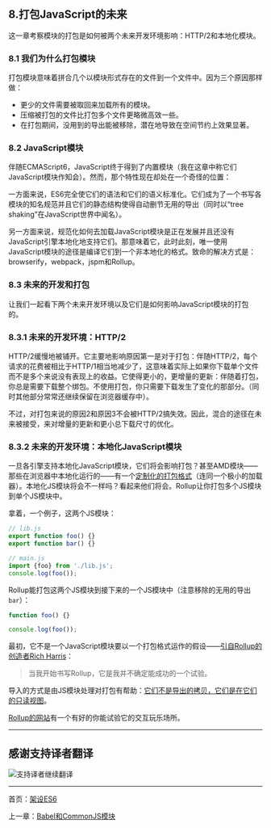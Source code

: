 ## 8.打包JavaScript的未来 

这一章考察模块的打包是如何被两个未来开发环境影响：HTTP/2和本地化模块。 

### 8.1 我们为什么打包模块 

打包模块意味着拼合几个以模块形式存在的文件到一个文件中。因为三个原因那样做： 

- 更少的文件需要被取回来加载所有的模块。 
- 压缩被打包的文件比打包多个文件更略微高效一些。 
- 在打包期间，没用到的导出能被移除，潜在地导致在空间节约上效果显著。 

### 8.2 JavaScript模块 

伴随ECMAScript6，JavaScript终于得到了内置模块（我在这章中称它们JavaScript模块作知会）。然而，那个特性现在却处在一个奇怪的位置：  

一方面来说，ES6完全使它们的语法和它们的语义标准化。它们成为了一个书写各模块的知名规范并且它们的静态结构使得自动删节无用的导出（同时以“tree shaking”在JavaScript世界中闻名）。  

另一方面来说，规范化如何去加载JavaScript模块是正在发展并且还没有JavaScript引擎本地化地支持它们。那意味着它，此时此刻，唯一使用JavaScript模块的途径是编译它们到一个非本地化的格式。致命的解决方式是：browserify，webpack，jspm和Rollup。 

### 8.3 未来的开发和打包 

让我们一起看下两个未来开发环境以及它们是如何影响JavaScript模块的打包的。 

### 8.3.1 未来的开发环境：HTTP/2 

HTTP/2缓慢地被铺开。它主要地影响原因第一是对于打包：伴随HTTP/2，每个请求的花费被相比于HTTP/1相当地减少了，这意味着实际上如果你下载单个文件而不是多个来说没有表现上的收益。它使得更小的，更增量的更新：伴随着打包，你总是需要下载整个绑包。不使用打包，你只需要下载发生了变化的那部分。（同时其他部分常常还继续保留在浏览器缓存中）。  

不过，对打包来说的原因2和原因3不会被HTTP/2搞失效。因此，混合的途径在未来被接受，来对增量的更新和更小总下载尺寸的优化。 

### 8.3.2 未来的开发环境：本地化JavaScript模块 

一旦各引擎支持本地化JavaScript模块，它们将会影响打包？甚至AMD模块——那些在浏览器中本地化运行的——有一个[定制化的打包格式](http://requirejs.org/docs/optimization.html)（连同一个极小的加载器）。本地化JS模块将会不一样吗？看起来他们将会。Rollup让你打包多个JS模块到单个JS模块中。 

拿着，一个例子，这两个JS模块： 

```js
// lib.js
export function foo() {}
export function bar() {}

// main.js
import {foo} from './lib.js';
console.log(foo());
``` 

Rollup能打包这两个JS模块到接下来的一个JS模块中（注意移除的无用的导出`bar`）： 

```js
function foo() {}

console.log(foo());
``` 

最初，它不是一个JavaScript模块要以一个打包格式运作的假设——[引自Rollup的创造者Rich Harris](https://github.com/rollup/rollup/issues/219#issuecomment-150842108)： 

> 当我开始书写Rollup，它是我并不确定能成功的一个试验。 

导入的方式是由JS模块处理对打包有帮助：[它们不是导出的拷贝，它们是在它们的只读视图](http://exploringjs.com/es6/ch_modules.html#_imports-are-read-only-views-on-exports)。 

[Rollup的网站](http://rollupjs.org/)有一个有好的你能试验它的交互玩乐场所。 

---

## 感谢支持译者翻译 

![支持译者继续翻译](http://static.ikindness.cn/donate.png)

---

首页：[架设ES6](https://brickcarvingartist.github.io/Setting-up-ES6) 

上一章：[Babel和CommonJS模块](https://brickcarvingartist.github.io/Setting-up-ES6/7.Babel%E5%92%8CCommonJS%E6%A8%A1%E5%9D%97)